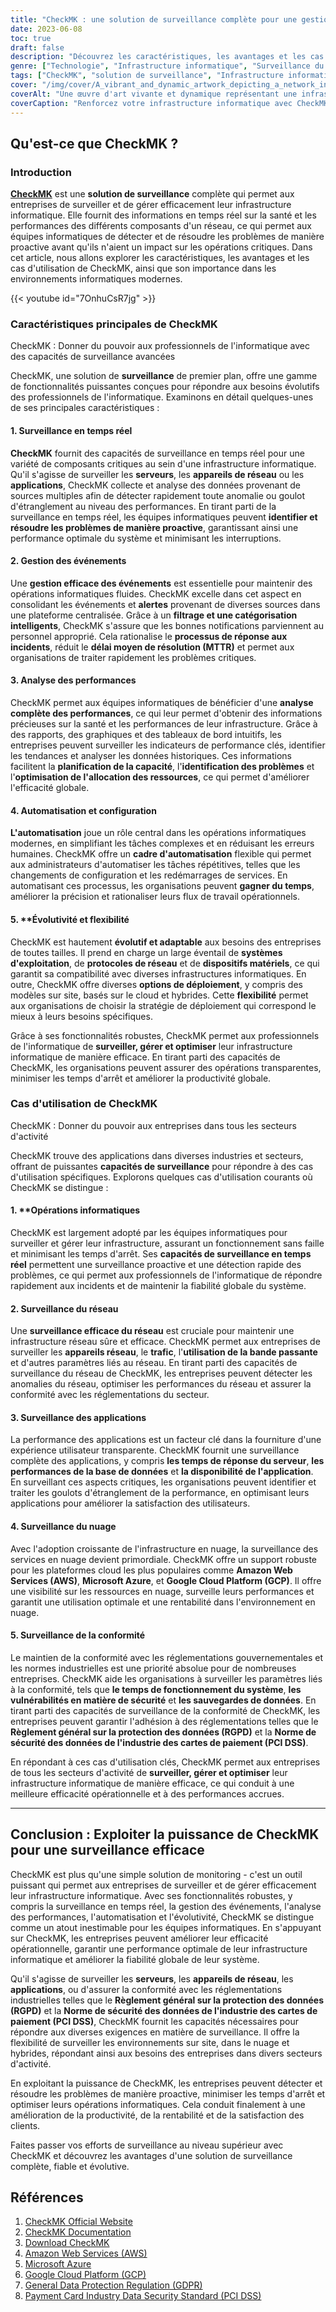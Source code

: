 ```yaml
---
title: "CheckMK : une solution de surveillance complète pour une gestion efficace de l'infrastructure informatique"
date: 2023-06-08
toc: true
draft: false
description: "Découvrez les caractéristiques, les avantages et les cas d'utilisation de CheckMK, une solution de surveillance complète pour une gestion proactive de l'infrastructure informatique."
genre: ["Technologie", "Infrastructure informatique", "Surveillance du réseau", "Surveillance des applications", "Opérations informatiques", "Analyse des performances", "Automatisation", "Event Management", "Évolutivité", "Flexibilité"]
tags: ["CheckMK", "solution de surveillance", "Infrastructure informatique", "suivi en temps réel", "event management", "analyse des performances", "automation", "évolutivité", "flexibilité", "Opérations informatiques", "surveillance du réseau", "surveillance des applications", "l'optimisation des performances", "surveillance proactive", "incident response", "planification des capacités", "l'allocation des ressources", "gestion de la configuration", "IT efficiency", "gestion des infrastructures", "une solution de surveillance complète", "gestion proactive de l'infrastructure informatique", "analyse des performances du réseau", "cadre d'automatisation", "Évolutivité de l'infrastructure informatique", "plate-forme de gestion d'événements", "suivi des performances en temps réel", "optimisation des performances des applications", "services de surveillance de l'informatique en nuage", "solution de contrôle de la conformité"]
cover: "/img/cover/A_vibrant_and_dynamic_artwork_depicting_a_network_infrastru.png"
coverAlt: "Une œuvre d'art vivante et dynamique représentant une infrastructure de réseau avec des indicateurs de surveillance et des analyses."
coverCaption: "Renforcez votre infrastructure informatique avec CheckMK : libérez l'efficacité et la fiabilité !"
---
```


## Qu'est-ce que CheckMK ?

### Introduction

[**CheckMK**](https://checkmk.com/download) est une **solution de surveillance** complète qui permet aux entreprises de surveiller et de gérer efficacement leur infrastructure informatique. Elle fournit des informations en temps réel sur la santé et les performances des différents composants d'un réseau, ce qui permet aux équipes informatiques de détecter et de résoudre les problèmes de manière proactive avant qu'ils n'aient un impact sur les opérations critiques. Dans cet article, nous allons explorer les caractéristiques, les avantages et les cas d'utilisation de CheckMK, ainsi que son importance dans les environnements informatiques modernes.

{{< youtube id="7OnhuCsR7jg" >}}

### Caractéristiques principales de CheckMK

CheckMK : Donner du pouvoir aux professionnels de l'informatique avec des capacités de surveillance avancées

CheckMK, une solution de **surveillance** de premier plan, offre une gamme de fonctionnalités puissantes conçues pour répondre aux besoins évolutifs des professionnels de l'informatique. Examinons en détail quelques-unes de ses principales caractéristiques :

#### 1. **Surveillance en temps réel**

**CheckMK** fournit des capacités de surveillance en temps réel pour une variété de composants critiques au sein d'une infrastructure informatique. Qu'il s'agisse de surveiller les **serveurs**, les **appareils de réseau** ou les **applications**, CheckMK collecte et analyse des données provenant de sources multiples afin de détecter rapidement toute anomalie ou goulot d'étranglement au niveau des performances. En tirant parti de la surveillance en temps réel, les équipes informatiques peuvent **identifier et résoudre les problèmes de manière proactive**, garantissant ainsi une performance optimale du système et minimisant les interruptions.

#### 2. **Gestion des événements**

Une **gestion efficace des événements** est essentielle pour maintenir des opérations informatiques fluides. CheckMK excelle dans cet aspect en consolidant les événements et **alertes** provenant de diverses sources dans une plateforme centralisée. Grâce à un **filtrage et une catégorisation intelligents**, CheckMK s'assure que les bonnes notifications parviennent au personnel approprié. Cela rationalise le **processus de réponse aux incidents**, réduit le **délai moyen de résolution (MTTR)** et permet aux organisations de traiter rapidement les problèmes critiques.

#### 3. **Analyse des performances**

CheckMK permet aux équipes informatiques de bénéficier d'une **analyse complète des performances**, ce qui leur permet d'obtenir des informations précieuses sur la santé et les performances de leur infrastructure. Grâce à des rapports, des graphiques et des tableaux de bord intuitifs, les entreprises peuvent surveiller les indicateurs de performance clés, identifier les tendances et analyser les données historiques. Ces informations facilitent la **planification de la capacité**, l'**identification des problèmes** et l'**optimisation de l'allocation des ressources**, ce qui permet d'améliorer l'efficacité globale.

#### 4. **Automatisation et configuration**

**L'automatisation** joue un rôle central dans les opérations informatiques modernes, en simplifiant les tâches complexes et en réduisant les erreurs humaines. CheckMK offre un **cadre d'automatisation** flexible qui permet aux administrateurs d'automatiser les tâches répétitives, telles que les changements de configuration et les redémarrages de services. En automatisant ces processus, les organisations peuvent **gagner du temps**, améliorer la précision et rationaliser leurs flux de travail opérationnels.

#### 5. **Évolutivité et flexibilité

CheckMK est hautement **évolutif et adaptable** aux besoins des entreprises de toutes tailles. Il prend en charge un large éventail de **systèmes d'exploitation**, de **protocoles de réseau** et de **dispositifs matériels**, ce qui garantit sa compatibilité avec diverses infrastructures informatiques. En outre, CheckMK offre diverses **options de déploiement**, y compris des modèles sur site, basés sur le cloud et hybrides. Cette **flexibilité** permet aux organisations de choisir la stratégie de déploiement qui correspond le mieux à leurs besoins spécifiques.

Grâce à ses fonctionnalités robustes, CheckMK permet aux professionnels de l'informatique de **surveiller, gérer et optimiser** leur infrastructure informatique de manière efficace. En tirant parti des capacités de CheckMK, les organisations peuvent assurer des opérations transparentes, minimiser les temps d'arrêt et améliorer la productivité globale.

### Cas d'utilisation de CheckMK

CheckMK : Donner du pouvoir aux entreprises dans tous les secteurs d'activité

CheckMK trouve des applications dans diverses industries et secteurs, offrant de puissantes **capacités de surveillance** pour répondre à des cas d'utilisation spécifiques. Explorons quelques cas d'utilisation courants où CheckMK se distingue :

#### 1. **Opérations informatiques

CheckMK est largement adopté par les équipes informatiques pour surveiller et gérer leur infrastructure, assurant un fonctionnement sans faille et minimisant les temps d'arrêt. Ses **capacités de surveillance en temps réel** permettent une surveillance proactive et une détection rapide des problèmes, ce qui permet aux professionnels de l'informatique de répondre rapidement aux incidents et de maintenir la fiabilité globale du système.

#### 2. **Surveillance du réseau**

Une **surveillance efficace du réseau** est cruciale pour maintenir une infrastructure réseau sûre et efficace. CheckMK permet aux entreprises de surveiller les **appareils réseau**, le **trafic**, l'**utilisation de la bande passante** et d'autres paramètres liés au réseau. En tirant parti des capacités de surveillance du réseau de CheckMK, les entreprises peuvent détecter les anomalies du réseau, optimiser les performances du réseau et assurer la conformité avec les réglementations du secteur.

#### 3. **Surveillance des applications**

La performance des applications est un facteur clé dans la fourniture d'une expérience utilisateur transparente. CheckMK fournit une surveillance complète des applications, y compris **les temps de réponse du serveur**, **les performances de la base de données** et **la disponibilité de l'application**. En surveillant ces aspects critiques, les organisations peuvent identifier et traiter les goulots d'étranglement de la performance, en optimisant leurs applications pour améliorer la satisfaction des utilisateurs.

#### 4. **Surveillance du nuage**

Avec l'adoption croissante de l'infrastructure en nuage, la surveillance des services en nuage devient primordiale. CheckMK offre un support robuste pour les plateformes cloud les plus populaires comme **Amazon Web Services (AWS)**, **Microsoft Azure**, et **Google Cloud Platform (GCP)**. Il offre une visibilité sur les ressources en nuage, surveille leurs performances et garantit une utilisation optimale et une rentabilité dans l'environnement en nuage.

#### 5. **Surveillance de la conformité**

Le maintien de la conformité avec les réglementations gouvernementales et les normes industrielles est une priorité absolue pour de nombreuses entreprises. CheckMK aide les organisations à surveiller les paramètres liés à la conformité, tels que **le temps de fonctionnement du système**, **les vulnérabilités en matière de sécurité** et **les sauvegardes de données**. En tirant parti des capacités de surveillance de la conformité de CheckMK, les entreprises peuvent garantir l'adhésion à des réglementations telles que le **Règlement général sur la protection des données (RGPD)** et la **Norme de sécurité des données de l'industrie des cartes de paiement (PCI DSS)**.

En répondant à ces cas d'utilisation clés, CheckMK permet aux entreprises de tous les secteurs d'activité de **surveiller, gérer et optimiser** leur infrastructure informatique de manière efficace, ce qui conduit à une meilleure efficacité opérationnelle et à des performances accrues.

______

## Conclusion : Exploiter la puissance de CheckMK pour une surveillance efficace

CheckMK est plus qu'une simple solution de monitoring - c'est un outil puissant qui permet aux entreprises de surveiller et de gérer efficacement leur infrastructure informatique. Avec ses fonctionnalités robustes, y compris la surveillance en temps réel, la gestion des événements, l'analyse des performances, l'automatisation et l'évolutivité, CheckMK se distingue comme un atout inestimable pour les équipes informatiques. En s'appuyant sur CheckMK, les entreprises peuvent améliorer leur efficacité opérationnelle, garantir une performance optimale de leur infrastructure informatique et améliorer la fiabilité globale de leur système.

Qu'il s'agisse de surveiller les **serveurs**, les **appareils de réseau**, les **applications**, ou d'assurer la conformité avec les réglementations industrielles telles que le **Règlement général sur la protection des données (RGPD)** et la **Norme de sécurité des données de l'industrie des cartes de paiement (PCI DSS)**, CheckMK fournit les capacités nécessaires pour répondre aux diverses exigences en matière de surveillance. Il offre la flexibilité de surveiller les environnements sur site, dans le nuage et hybrides, répondant ainsi aux besoins des entreprises dans divers secteurs d'activité.

En exploitant la puissance de CheckMK, les entreprises peuvent détecter et résoudre les problèmes de manière proactive, minimiser les temps d'arrêt et optimiser leurs opérations informatiques. Cela conduit finalement à une amélioration de la productivité, de la rentabilité et de la satisfaction des clients.

Faites passer vos efforts de surveillance au niveau supérieur avec CheckMK et découvrez les avantages d'une solution de surveillance complète, fiable et évolutive.

## Références

1. [CheckMK Official Website](https://checkmk.com)
2. [CheckMK Documentation](https://checkmk.com/documentation)
3. [Download CheckMK](https://checkmk.com/download)
4. [Amazon Web Services (AWS)](https://aws.amazon.com)
5. [Microsoft Azure](https://azure.microsoft.com)
6. [Google Cloud Platform (GCP)](https://cloud.google.com)
7. [General Data Protection Regulation (GDPR)](https://gdpr.eu)
8. [Payment Card Industry Data Security Standard (PCI DSS)](https://pcisecuritystandards.org)

